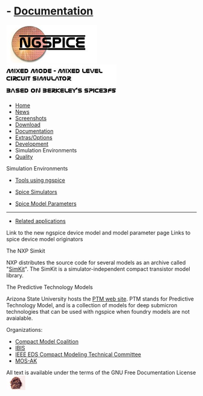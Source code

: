 # - [Documentation](./Docs.Html)

![NGSPICE](../images/nglogo.jpg) ![Mixed mode - mixed level circuit simulator - based on Berkeley's Spice3f5](../images/ngtext2.jpg) [](https://sourceforge.net/projects/ngspice)

- [Home](./index.html)
- [News](./news.html)
- [Screenshots](https://sourceforge.net/projects/ngspice/)
- [Download](./download.html)
- [Documentation](./docs.html)
- [Extras/Options](./extras.html)
- [Development](./devel.html)
- Simulation Environments
- [Quality](./quality.html)

Simulation Environments

- [Tools using ngspice](./resources.html)

- [Spice Simulators](spices.html)

- [Spice Model Parameters](modelparams.html)

- ------------------------------------------------------------------------

- [Related applications](./relapp.html)

Link to the new ngspice device model and model parameter page
Links to spice device model originators

The NXP Simkit

NXP distributes the source code for several models as an archive called "[SimKit](https://www.nxp.com/support/developer-resources/models-and-test-data/simkit:SIMKIT)". The SimKit is a simulator-independent compact transistor model library.

The Predictive Technology Models

Arizona State University hosts the [PTM web site](http://ptm.asu.edu). PTM stands for Predictive Technology Model, and is a collection of models for deep submicron technologies that can be used with ngspice when foundry models are not avaialable.

Organizations:

- [Compact Model Coalition](http://www.si2.org/cmc/)
- [IBIS](https://ibis.org/)
- [IEEE EDS Compact Modeling Technical Committee](http://www.ntu.edu.sg/home/exzhou/CM/index.htm)
- [MOS-AK](http://www.mos-ak.org)

 All text is available under the terms of the GNU Free Documentation License ![](../images/spice.jpg)
